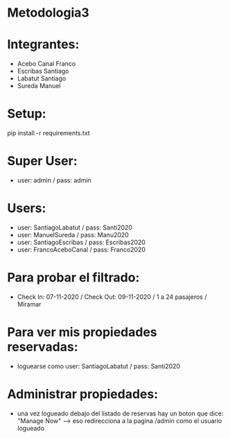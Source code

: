 # Metodologia3

# Integrantes: 
- Acebo Canal Franco
- Escribas Santiago
- Labatut Santiago
- Sureda Manuel

# Setup:
pip install -r requirements.txt

# Super User: 
- user: admin / pass: admin

# Users: 
- user: SantiagoLabatut / pass: Santi2020
- user: ManuelSureda / pass: Manu2020
- user: SantiagoEscribas / pass: Escribas2020
- user: FrancoAceboCanal / pass: Franco2020

# Para probar el filtrado:
- Check In: 07-11-2020 / Check Out: 09-11-2020 / 1 a 24 pasajeros / Miramar 

# Para ver mis propiedades reservadas:
- loguearse como user: SantiagoLabatut / pass: Santi2020

# Administrar propiedades:
- una vez logueado debajo del listado de reservas hay un boton que dice: "Manage Now" --> eso redirecciona a la pagina /admin como el usuario logueado
